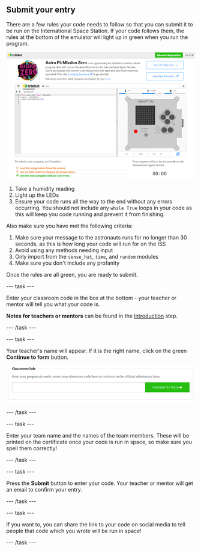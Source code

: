 ## Submit your entry

There are a few rules your code needs to follow so that you can submit it to be run on the International Space Station. If your code follows them, the rules at the bottom of the emulator will light up in green when you run the program.

![Validation](images/validation.png)

1. Take a humidity reading
1. Light up the LEDs
1. Ensure your code runs all the way to the end without any errors occurring. You should not include any `while True` loops in your code as this will keep you code running and prevent it from finishing.

Also make sure you have met the following criteria:

1. Make sure your message to the astronauts runs for no longer than 30 seconds, as this is how long your code will run for on the ISS
1. Avoid using any methods needing input
1. Only import from the `sense_hat`, `time`, and `random` modules
1. Make sure you don't include any profanity

Once the rules are all green, you are ready to submit.

--- task ---

Enter your classroom code in the box at the bottom - your teacher or mentor will tell you what your code is.

**Notes for teachers or mentors** can be found in the [Introduction](https://projects.raspberrypi.org/en/projects/astro-pi-mission-zero/1) step.

--- /task ---

--- task ---

Your teacher's name will appear. If it is the right name, click on the green **Continue to form** button.

![Continue to form](images/continue-to-form.png)

--- /task ---

--- task ---

Enter your team name and the names of the team members. These will be printed on the certificate once your code is run in space, so make sure you spell them correctly!

--- /task ---

--- task ---

Press the **Submit** button to enter your code. Your teacher or mentor will get an email to confirm your entry.

--- /task ---

--- task ---

If you want to, you can share the link to your code on social media to tell people that code which you wrote will be run in space!

--- /task ---
